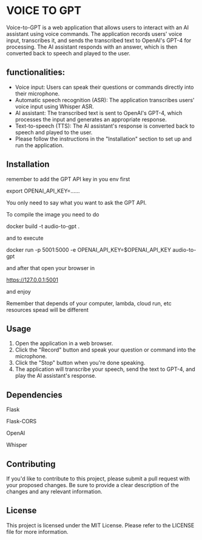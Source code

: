 # VOICE TO GPT


Voice-to-GPT is a web application that allows users to interact with an AI assistant using voice commands. The application records users' voice input, transcribes it, and sends the transcribed text to OpenAI's GPT-4 for processing. The AI assistant responds with an answer, which is then converted back to speech and played to the user.

## **functionalities:**

* Voice input: Users can speak their questions or commands directly into their microphone.
* Automatic speech recognition (ASR): The application transcribes users' voice input using Whisper ASR.
* AI assistant: The transcribed text is sent to OpenAI's GPT-4, which processes the input and generates an appropriate response.
* Text-to-speech (TTS): The AI assistant's response is converted back to speech and played to the user.
* Please follow the instructions in the "Installation" section to set up and run the application.

## Installation

remember to add the GPT API key in you env first

export  OPENAI_API_KEY=......


You only need to say what you want to ask the GPT API.

To compile the image you need to do 

 docker build -t audio-to-gpt .  

and to execute 

docker run -p 5001:5000 -e OPENAI_API_KEY=$OPENAI_API_KEY audio-to-gpt  

and after that open your browser in

https://127.0.0.1:5001

and enjoy


Remember that depends of your computer, lambda, cloud run, etc resources spead will be different


## Usage


1. Open the application in a web browser.
2. Click the "Record" button and speak your question or command into the microphone.
3. Click the "Stop" button when you're done speaking.
4. The application will transcribe your speech, send the text to GPT-4, and play the AI assistant's response.


## Dependencies

Flask

Flask-CORS

OpenAI

Whisper


## Contributing

If you'd like to contribute to this project, please submit a pull request with your proposed changes. Be sure to provide a clear description of the changes and any relevant information.

## License

This project is licensed under the MIT License. Please refer to the LICENSE file for more information.
